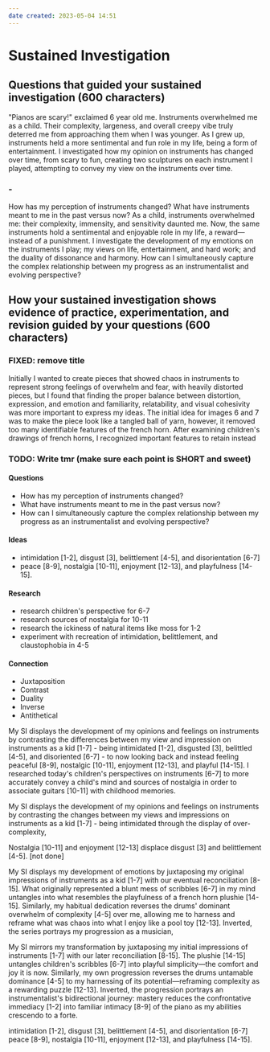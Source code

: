 ```yaml
---
date created: 2023-05-04 14:51
---
```


# Sustained Investigation

## Questions that guided your sustained investigation (600 characters)

"Pianos are scary!" exclaimed 6 year old me. Instruments overwhelmed me as a child. Their complexity, largeness, and overall creepy vibe truly deterred me from approaching them when I was younger. As I grew up, instruments held a more sentimental and fun role in my life, being a form of entertainment. I investigated how my opinion on instruments has changed over time, from scary to fun, creating two sculptures on each instrument I played, attempting to convey my view on the instruments over time.

### -

How has my perception of instruments changed? What have instruments meant to me in the past versus now? As a child, instruments overwhelmed me: their complexity, immensity, and sensitivity daunted me. Now, the same instruments hold a sentimental and enjoyable role in my life, a reward—instead of a punishment. I investigate the development of my emotions on the instruments I play; my views on life, entertainment, and hard work; and the duality of dissonance and harmony. How can I simultaneously capture the complex relationship between my progress as an instrumentalist and evolving perspective?

## How your sustained investigation shows evidence of practice, experimentation, and revision guided by your questions (600 characters)

### FIXED: remove title

Initially I wanted to create pieces that showed chaos in instruments to represent strong feelings of overwhelm and fear, with heavily distorted pieces, but I found that finding the proper balance between distortion, expression, and emotion and familiarity, relatability, and visual cohesivity was more important to express my ideas. The initial idea for images 6 and 7 was to make the piece look like a tangled ball of yarn, however, it removed too many identifiable features of the french horn. After examining children's drawings of french horns, I recognized important features to retain instead

### TODO: Write tmr (make sure each point is SHORT and sweet)

#### Questions
- How has my perception of instruments changed?
- What have instruments meant to me in the past versus now?
- How can I simultaneously capture the complex relationship between my progress as an instrumentalist and evolving perspective?

#### Ideas
- intimidation [1-2], disgust [3], belittlement [4-5], and disorientation [6-7]
- peace [8-9], nostalgia [10-11], enjoyment [12-13], and playfulness [14-15].

#### Research
- research children's perspective for 6-7
- research sources of nostalgia for 10-11
- research the ickiness of natural items like moss for 1-2
- experiment with recreation of intimidation, belittlement, and claustophobia in 4-5

#### Connection
- Juxtaposition
- Contrast
- Duality
- Inverse
- Antithetical

My SI displays the development of my opinions and feelings on instruments by contrasting the differences between my view and impression on instruments as a kid [1-7] - being intimidated [1-2], disgusted [3], belittled [4-5], and disoriented [6-7] - to now looking back and instead feeling peaceful [8-9], nostalgic [10-11], enjoyment [12-13], and playful [14-15]. I researched today's children's perspectives on instruments [6-7] to more accurately convey a child's mind and sources of nostalgia in order to associate guitars [10-11] with childhood memories. 

My SI displays the development of my opinions and feelings on instruments by contrasting the changes between my views and impressions on instruments as a kid [1-7] - being intimidated through the display of over-complexity, 

Nostalgia [10-11] and enjoyment [12-13] displace disgust [3] and belittlement [4-5]. [not done]

My SI displays my development of emotions by juxtaposing my original impressions of instruments as a kid [1-7] with our eventual reconciliation [8-15]. What originally represented a blunt mess of scribbles [6-7] in my mind untangles into what resembles the playfulness of a french horn plushie [14-15]. Similarly, my habitual dedication reverses the drums' dominant overwhelm of complexity [4-5] over me, allowing me to harness and reframe what was chaos into what I enjoy like a pool toy [12-13]. Inverted, the series portrays my progression as a musician, 



My SI mirrors my transformation by juxtaposing my initial impressions of instruments [1-7] with our later reconciliation [8-15]. The plushie [14-15] untangles children's scribbles [6-7] into playful simplicity—the comfort and joy it is now. Similarly, my own progression reverses the drums untamable dominance [4-5] to my harnessing of its potential—reframing complexity as a rewarding puzzle [12-13]. Inverted, the progression portrays an instrumentalist's bidirectional journey: mastery reduces the confrontative immediacy [1-2] into familiar intimacy [8-9] of the piano as my abilities crescendo to a forte.



intimidation [1-2], disgust [3], belittlement [4-5], and disorientation [6-7]
peace [8-9], nostalgia [10-11], enjoyment [12-13], and playfulness [14-15].
